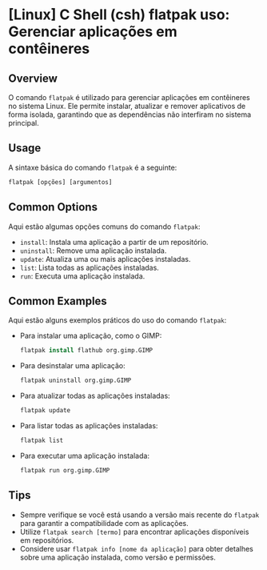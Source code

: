 # [Linux] C Shell (csh) flatpak uso: Gerenciar aplicações em contêineres

## Overview
O comando `flatpak` é utilizado para gerenciar aplicações em contêineres no sistema Linux. Ele permite instalar, atualizar e remover aplicativos de forma isolada, garantindo que as dependências não interfiram no sistema principal.

## Usage
A sintaxe básica do comando `flatpak` é a seguinte:

```csh
flatpak [opções] [argumentos]
```

## Common Options
Aqui estão algumas opções comuns do comando `flatpak`:

- `install`: Instala uma aplicação a partir de um repositório.
- `uninstall`: Remove uma aplicação instalada.
- `update`: Atualiza uma ou mais aplicações instaladas.
- `list`: Lista todas as aplicações instaladas.
- `run`: Executa uma aplicação instalada.

## Common Examples
Aqui estão alguns exemplos práticos do uso do comando `flatpak`:

- Para instalar uma aplicação, como o GIMP:
  ```csh
  flatpak install flathub org.gimp.GIMP
  ```

- Para desinstalar uma aplicação:
  ```csh
  flatpak uninstall org.gimp.GIMP
  ```

- Para atualizar todas as aplicações instaladas:
  ```csh
  flatpak update
  ```

- Para listar todas as aplicações instaladas:
  ```csh
  flatpak list
  ```

- Para executar uma aplicação instalada:
  ```csh
  flatpak run org.gimp.GIMP
  ```

## Tips
- Sempre verifique se você está usando a versão mais recente do `flatpak` para garantir a compatibilidade com as aplicações.
- Utilize `flatpak search [termo]` para encontrar aplicações disponíveis em repositórios.
- Considere usar `flatpak info [nome da aplicação]` para obter detalhes sobre uma aplicação instalada, como versão e permissões.